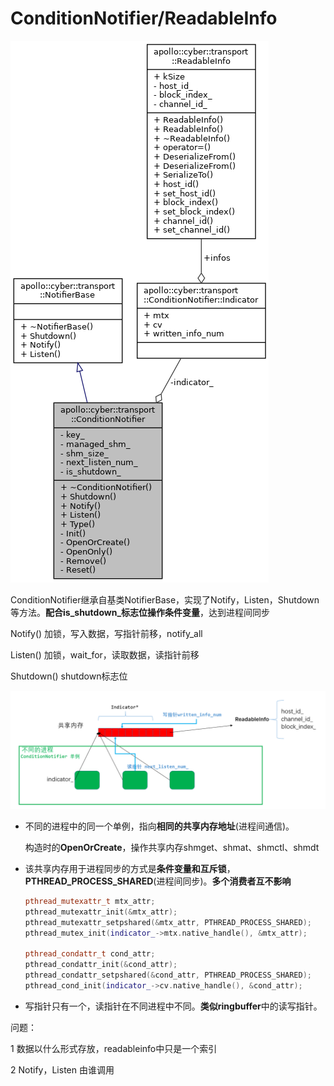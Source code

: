 



# ConditionNotifier/ReadableInfo

![Collaboration graph](./.assets/classapollo_1_1cyber_1_1transport_1_1ConditionNotifier__coll__graph.png)



ConditionNotifier继承自基类NotifierBase，实现了Notify，Listen，Shutdown等方法。**配合is_shutdown_标志位操作条件变量**，达到进程间同步

Notify()  加锁，写入数据，写指针前移，notify_all

Listen()  加锁，wait_for，读取数据，读指针前移

Shutdown()  shutdown标志位

![image-20221008214815597](.assets/image-20221008214815597.png)

- 不同的进程中的同一个单例，指向**相同的共享内存地址**(进程间通信)。

  构造时的**OpenOrCreate**，操作共享内存shmget、shmat、shmctl、shmdt

- 该共享内存用于进程同步的方式是**条件变量和互斥锁**， **PTHREAD_PROCESS_SHARED**(进程间同步)。**多个消费者互不影响**

  ```cpp
  pthread_mutexattr_t mtx_attr;
  pthread_mutexattr_init(&mtx_attr);
  pthread_mutexattr_setpshared(&mtx_attr, PTHREAD_PROCESS_SHARED);
  pthread_mutex_init(indicator_->mtx.native_handle(), &mtx_attr);
  
  pthread_condattr_t cond_attr;
  pthread_condattr_init(&cond_attr);
  pthread_condattr_setpshared(&cond_attr, PTHREAD_PROCESS_SHARED);
  pthread_cond_init(indicator_->cv.native_handle(), &cond_attr);
  ```

- 写指针只有一个，读指针在不同进程中不同。**类似ringbuffer**中的读写指针。



问题：

1 数据以什么形式存放，readableinfo中只是一个索引

2  Notify，Listen 由谁调用

